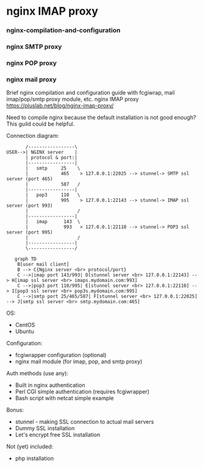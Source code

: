 # nginx IMAP proxy
### nginx-compilation-and-configuration
### nginx SMTP proxy
### nginx POP proxy
### nginx mail proxy

Brief nginx compilation and configuration guide with fcgiwrap, mail imap/pop/smtp proxy module, etc.
nginx IMAP proxy https://pluslab.net/blog/nginx-imap-proxy/ 

Need to compile nginx because the default installation is not good enough? This guild could be helpful.

Connection diagram:
```
       /-----------------\
USER-->| NGINX server    |
       | protocol & port:|
       |-----------------|            
       |   smtp     25    \
       |            465    > 127.0.0.1:22025 --> stunnel-> SMTP ssl server (port 465)
       |            587   /
       |-----------------|            
       |   pop3     110   \
       |            995    > 127.0.0.1:22143 --> stunnel-> IMAP ssl server (port 993)
       |                  /
       |-----------------|            
       |   imap      143  \
       |             993   > 127.0.0.1:22110 --> stunnel-> POP3 ssl server (port 995)
       |                  /
       |-----------------|
       \-----------------/
```

```mermaid
   graph TD
    B[user mail client]
    B --> C{Nginx server <br> protocol/port}
    C -->|imap port 143/993| D[stunnel server <br> 127.0.0.1:22143] --> H[imap ssl server <br> imaps.mydomain.com:993]
    C -->|pop3 port 110/995| E[stunnel server <br> 127.0.0.1:22110] --> I[pop3 ssl server <br> pop3s.mydomain.com:995]
    C -->|smtp port 25/465/587| F[stunnel server <br> 127.0.0.1:22025] --> J[smtp ssl server <br> smtp.mydomain.com:465]
```
OS:
- CentOS
- Ubuntu

Configuration:
- fcgiwrapper configuration (optional)
- nginx mail module (for imap, pop, and smtp proxy)

Auth methods (use any):
- Built in nginx authentication
- Perl CGI simple authentication (requires fcgiwrapper)
- Bash script with netcat simple example


Bonus:
- stunnel - making SSL connection to actual mail servers
- Dummy SSL installation
- Let's encrypt free SSL installation


Not (yet) included:
- php installation
